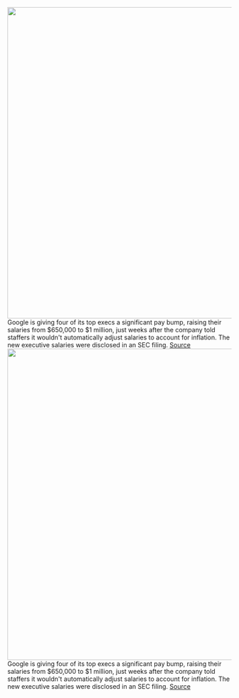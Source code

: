 <img src='https://cdn.vox-cdn.com/thumbor/tz7UvY6uF_RWD-HtH83lU5J9-QU=/0x0:3000x2000/1200x800/filters:focal(1273x491:1753x971)/cdn.vox-cdn.com/uploads/chorus_image/image/70347986/615656976.0.jpg' width='700px' /><br/>
Google is giving four of its top execs a significant pay bump, raising their salaries from $650,000 to $1 million, just weeks after the company told staffers it wouldn't automatically adjust salaries to account for inflation. The new executive salaries were disclosed in an SEC filing.
<a href='https://www.theverge.com/2022/1/4/22867419/google-execs-million-salaries-raise-sec'> Source <a/><img src='https://cdn.vox-cdn.com/thumbor/tz7UvY6uF_RWD-HtH83lU5J9-QU=/0x0:3000x2000/1200x800/filters:focal(1273x491:1753x971)/cdn.vox-cdn.com/uploads/chorus_image/image/70347986/615656976.0.jpg' width='700px' /><br/>
Google is giving four of its top execs a significant pay bump, raising their salaries from $650,000 to $1 million, just weeks after the company told staffers it wouldn't automatically adjust salaries to account for inflation. The new executive salaries were disclosed in an SEC filing.
<a href='https://www.theverge.com/2022/1/4/22867419/google-execs-million-salaries-raise-sec'> Source <a/>